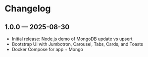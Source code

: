 # Changelog

## 1.0.0 — 2025-08-30
- Initial release: Node.js demo of MongoDB update vs upsert
- Bootstrap UI with Jumbotron, Carousel, Tabs, Cards, and Toasts
- Docker Compose for app + Mongo

